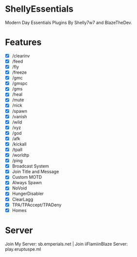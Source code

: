 # ShellyEssentials
Modern Day Essentials Plugins By Shelly7w7 and BlazeTheDev. 

# Features
- [x] /clearinv
- [x] /feed
- [x] /fly
- [x] /freeze
- [x] /gmc
- [x] /gmspc
- [x] /gms
- [x] /heal
- [x] /mute
- [x] /nick
- [x] /spawn
- [x] /vanish
- [x] /wild
- [x] /xyz
- [x] /god
- [x] /afk
- [x] /kickall
- [x] /tpall
- [x] /worldtp
- [x] /ping
- [x] Broadcast System
- [x] Join Title and Message
- [x] Custom MOTD
- [x] Always Spawn
- [x] NoVoid
- [x] HungerDisabler
- [x] ClearLagg
- [x] TPA/TPAccept/TPADeny
- [x] Homes

# Server 
Join My Server: sb.emperials.net | Join iiFlamiinBlaze Server: play.eruptuspe.ml
